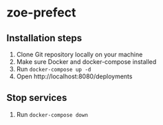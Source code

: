 # zoe-prefect

## Installation steps
1) Clone Git repository locally on your machine
2) Make sure Docker and docker-compose installed
3) Run `docker-compose up -d`
4) Open http://localhost:8080/deployments

## Stop services
1) Run `docker-compose down`
